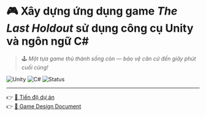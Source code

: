# 🎮 Xây dựng ứng dụng game *The Last Holdout* sử dụng công cụ Unity và ngôn ngữ C#  

> 🕹️ *Một tựa game thủ thành sống còn — bảo vệ căn cứ đến giây phút cuối cùng!*  

![Unity](https://img.shields.io/badge/Unity-2022.3.36f1-blue)
![C#](https://img.shields.io/badge/Language-C%23-239120?logo=csharp&logoColor=white)
![Status](https://img.shields.io/badge/Progress-In_Development-orange)

---

👉 [📑 Tiến độ dự án](https://docs.google.com/spreadsheets/d/1-6DZn3vAyWEInJp-PckrCF41LjLXAuIHO5O8UiZM5ZI/edit?usp=sharing)  
👉 [🎨 Game Design Document](https://docs.google.com/document/d/1jdASChk5UFh5_g0wsGZzshHKpcskKBlqutuIRD4iPS4/edit?usp=sharing)  
